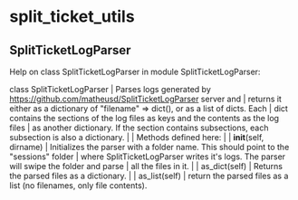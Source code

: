 # split_ticket_utils

## SplitTicketLogParser

Help on class SplitTicketLogParser in module SplitTicketLogParser:

class SplitTicketLogParser
 |  Parses logs generated by https://github.com/matheusd/SplitTicketLogParser server and
 |  returns it either as a dictionary of "filename" => dict(), or as a list of dicts. Each
 |  dict contains the sections of the log files as keys and the contents as the log files
 |  as another dictionary. If the section contains subsections, each subsection is also a dictionary.
 |
 |  Methods defined here:
 |
 |  __init__(self, dirname)
 |      Initializes the parser with a folder name. This should point to the "sessions" folder
 |      where SplitTicketLogParser writes it's logs. The parser will swipe the folder and parse
 |      all the files in it.
 |
 |  as_dict(self)
 |      Returns the parsed files as a dictionary.
 |
 |  as_list(self)
 |      return the parsed files as a list (no filenames, only file contents).
